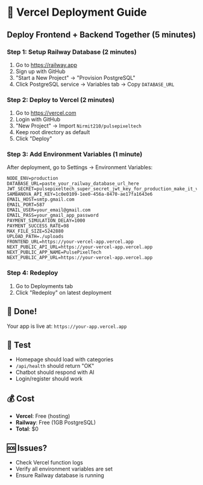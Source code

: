 # 🚀 Vercel Deployment Guide

## Deploy Frontend + Backend Together (5 minutes)

### Step 1: Setup Railway Database (2 minutes)
1. Go to https://railway.app
2. Sign up with GitHub
3. "Start a New Project" → "Provision PostgreSQL"
4. Click PostgreSQL service → Variables tab → Copy `DATABASE_URL`

### Step 2: Deploy to Vercel (2 minutes)
1. Go to https://vercel.com
2. Login with GitHub
3. "New Project" → Import `Nirmit210/pulsepixeltech`
4. Keep root directory as default
5. Click "Deploy"

### Step 3: Add Environment Variables (1 minute)
After deployment, go to Settings → Environment Variables:

```
NODE_ENV=production
DATABASE_URL=paste_your_railway_database_url_here
JWT_SECRET=pulsepixeltech_super_secret_jwt_key_for_production_make_it_very_long_and_secure_2024
SAMBANOVA_API_KEY=1c0e0109-1ee0-456a-8470-ae17fa1643e6
EMAIL_HOST=smtp.gmail.com
EMAIL_PORT=587
EMAIL_USER=your_email@gmail.com
EMAIL_PASS=your_gmail_app_password
PAYMENT_SIMULATION_DELAY=1000
PAYMENT_SUCCESS_RATE=98
MAX_FILE_SIZE=5242880
UPLOAD_PATH=./uploads
FRONTEND_URL=https://your-vercel-app.vercel.app
NEXT_PUBLIC_API_URL=https://your-vercel-app.vercel.app
NEXT_PUBLIC_APP_NAME=PulsePixelTech
NEXT_PUBLIC_APP_URL=https://your-vercel-app.vercel.app
```

### Step 4: Redeploy
1. Go to Deployments tab
2. Click "Redeploy" on latest deployment

## 🎉 Done!
Your app is live at: `https://your-app.vercel.app`

## 🧪 Test
- Homepage should load with categories
- `/api/health` should return "OK"
- Chatbot should respond with AI
- Login/register should work

## 💰 Cost
- **Vercel**: Free (hosting)
- **Railway**: Free (1GB PostgreSQL)
- **Total**: $0

## 🆘 Issues?
- Check Vercel function logs
- Verify all environment variables are set
- Ensure Railway database is running